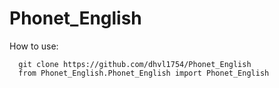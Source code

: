 # Phonet_English

How to use:
```
  git clone https://github.com/dhvl1754/Phonet_English
  from Phonet_English.Phonet_English import Phonet_English
```
